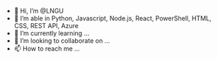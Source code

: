 - 👋 Hi, I’m @LNGU
- 👀 I’m able in Python, Javascript, Node.js, React, PowerShell, HTML, CSS, REST API, Azure
- 🌱 I’m currently learning ...
- 💞️ I’m looking to collaborate on ...
- 📫 How to reach me ...

<!---
LNGU/LNGU is a ✨ special ✨ repository because its `README.md` (this file) appears on your GitHub profile.
You can click the Preview link to take a look at your changes.
--->
